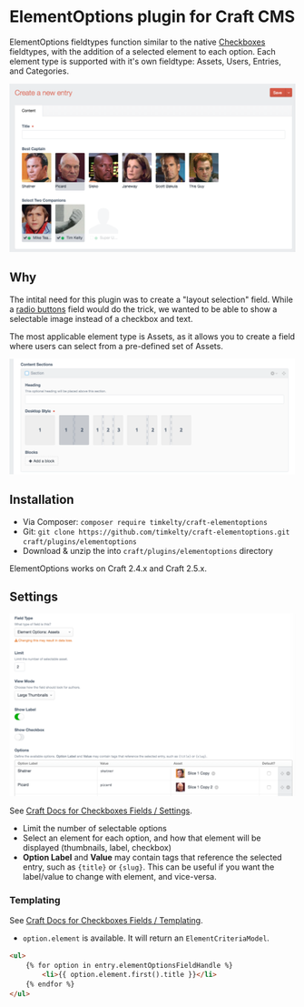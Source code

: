 # ElementOptions plugin for Craft CMS

ElementOptions fieldtypes function similar to the native [Checkboxes](https://craftcms.com/docs/checkboxes-fields) fieldtypes, with the addition of a selected element to each option.
Each element type is supported with it's own fieldtype: Assets, Users, Entries, and Categories.

![Screenshot](resources/img/screenshots/field-input.png)

## Why
The intital need for this plugin was to create a "layout selection" field. While a [radio buttons](https://craftcms.com/docs/radio-buttons-fields) field would do the trick, we wanted to be able to show a selectable image instead of a checkbox and text.

The most applicable element type is Assets, as it allows you to create a field where users can select from a pre-defined set of Assets.

![Screenshot](resources/img/screenshots/field-input-2.png)

## Installation
- Via Composer: `composer require timkelty/craft-elementoptions`
- Git: `git clone https://github.com/timkelty/craft-elementoptions.git craft/plugins/elementoptions`
- Download & unzip the into `craft/plugins/elementoptions` directory

ElementOptions works on Craft 2.4.x and Craft 2.5.x.

## Settings
![Screenshot](resources/img/screenshots/field-settings.png)

See [Craft Docs for Checkboxes Fields / Settings](https://craftcms.com/docs/checkboxes-fields#settings).

- Limit the number of selectable options
- Select an element for each option, and how that element will be displayed (thumbnails, label, checkbox)
- **Option Label** and **Value** may contain tags that reference the selected entry, such as `{title}` or `{slug}`. This can be useful if you want the label/value to change with element, and vice-versa.

### Templating
See [Craft Docs for Checkboxes Fields / Templating](https://craftcms.com/docs/checkboxes-fields#templating).

- `option.element` is available. It will return an `ElementCriteriaModel`.

```html
<ul>
    {% for option in entry.elementOptionsFieldHandle %}
        <li>{{ option.element.first().title }}</li>
    {% endfor %}
</ul>
```
